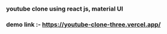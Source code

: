 ### youtube clone using react js, material UI
### demo link :- https://youtube-clone-three.vercel.app/

